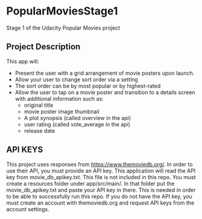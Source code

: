 # PopularMoviesStage1
Stage 1 of the Udacity Popular Movies project

## Project Description
This app will:

* Present the user with a grid arrangement of movie posters upon launch.
* Allow your user to change sort order via a setting
* The sort order can be by most popular or by highest-rated
* Allow the user to tap on a movie poster and transition to a details screen with additional information such as:
  * original title
  * movie poster image thumbnail
  * A plot synopsis (called overview in the api)
  * user rating (called vote_average in the api)
  * release date

## API KEYS
This project uses responses from https://www.themoviedb.org/. In order to use their API, you must provide an API key.
This application will read the API key from movie_db_apikey.txt. This file is not included in this repo.
You must create a resources folder under app/src/main/. In that folder put the movie_db_apikey.txt and paste your API key in there. This is needed in order to be able to successfully run this repo.
If you do not have the API key, you must create an account with themoviedb.org and request API keys from the account settings.
